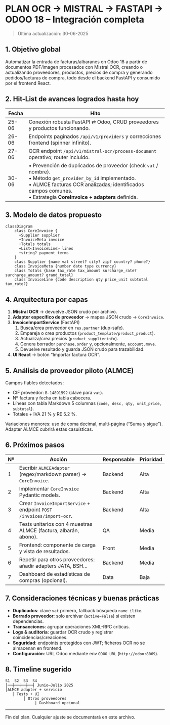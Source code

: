# PLAN OCR → MISTRAL → FASTAPI → ODOO 18 – Integración completa

> Última actualización: 30-06-2025

## 1. Objetivo global
Automatizar la entrada de facturas/albaranes en Odoo 18 a partir de documentos PDF/imagen procesados con Mistral OCR, creando o actualizando proveedores, productos, precios de compra y generando pedidos/facturas de compra, todo desde el backend FastAPI y consumido por el frontend React.

## 2. Hit-List de avances logrados hasta hoy
| Fecha | Hito |
|-------|------|
| 25-06 | Conexión robusta FastAPI ⇄ Odoo, CRUD proveedores y productos funcionando. |
| 26-06 | Endpoints paginados `/api/v1/providers` y correcciones frontend (spinner infinito). |
| 27-06 | OCR endpoint `/api/v1/mistral-ocr/process-document` operativo; router incluido. |
| 30-06 | • Prevención de duplicados de proveedor (check `vat` / nombre).<br>• Método `get_provider_by_id` implementado.<br>• ALMCE facturas OCR analizadas; identificados campos comunes.<br>• Estrategia **CoreInvoice + adapters** definida. |

## 3. Modelo de datos propuesto
```mermaid
classDiagram
    class CoreInvoice {
      +Supplier supplier
      +InvoiceMeta invoice
      +Totals totals
      +List<InvoiceLine> lines
      +string? payment_terms
    }
    class Supplier {name vat street? city? zip? country? phone?}
    class InvoiceMeta {number date type currency}
    class Totals {base tax_rate tax_amount surcharge_rate? surcharge_amount? grand_total}
    class InvoiceLine {code description qty price_unit subtotal tax_rate?}
```

## 4. Arquitectura por capas
1. **Mistral OCR** → devuelve JSON crudo por archivo.
2. **Adapter específico de proveedor** → mapea JSON crudo → `CoreInvoice`.
3. **InvoiceImportService** (FastAPI)
   1. Busca/crea proveedor en `res.partner` (dup-safe).
   2. Empareja o crea productos (`product_template/product_product`).
   3. Actualiza/crea precios (`product_supplierinfo`).
   4. Genera borrador `purchase.order` y, opcionalmente, `account.move`.
   5. Devuelve resultado y guarda JSON crudo para trazabilidad.
4. **UI React** → botón “Importar factura OCR”.

## 5. Análisis de proveedor piloto (ALMCE)
Campos fiables detectados:
- CIF proveedor: `B-14891592` (clave para `vat`).
- Nº factura y fecha en tabla cabecera.
- Líneas con tabla Markdown 5 columnas (`code, desc, qty, unit_price, subtotal`).
- Totales + IVA 21 % y RE 5.2 %.

Variaciones menores: uso de coma decimal, multi-página (“Suma y sigue”). Adapter ALMCE cubrirá estas casuísticas.

## 6. Próximos pasos
| Nº | Acción | Responsable | Prioridad |
|----|--------|-------------|-----------|
| 1 | Escribir `ALMCEAdapter` (regex/markdown parser) → `CoreInvoice`. | Backend | Alta |
| 2 | Implementar `CoreInvoice` Pydantic models. | Backend | Alta |
| 3 | Crear `InvoiceImportService` + endpoint `POST /invoices/import-ocr`. | Backend | Alta |
| 4 | Tests unitarios con 4 muestras ALMCE (factura, albarán, abono). | QA | Media |
| 5 | Frontend: componente de carga y vista de resultados. | Front | Media |
| 6 | Repetir para otros proveedores: añadir adapters JATA, BSH… | Backend | Media |
| 7 | Dashboard de estadísticas de compras (opcional). | Data | Baja |

## 7. Consideraciones técnicas y buenas prácticas
- **Duplicados**: clave `vat` primero, fallback búsqueda `name ilike`.
- **Borrado proveedor**: solo archivar (`active=False`) si existen dependencias.
- **Transacciones**: agrupar operaciones XML-RPC críticas.
- **Logs & auditoría**: guardar OCR crudo y registrar coincidencias/creaciones.
- **Seguridad**: endpoints protegidos con JWT; ficheros OCR no se almacenan en frontend.
- **Configuración**: URL Odoo mediante env `ODOO_URL` (`http://odoo:8069`).

## 8. Timeline sugerido
```
S1  S2  S3  S4
│──┼──┼──┼──┤ Junio–Julio 2025
│ALMCE adapter + servicio
   │ Tests + UI
        │ Otros proveedores
             │ Dashboard opcional
```

---
Fin del plan. Cualquier ajuste se documentará en este archivo.
